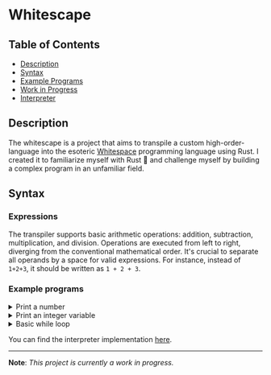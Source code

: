 # Whitescape

## Table of Contents

- [Description](#description)
- [Syntax](#syntax)
- [Example Programs](#example-programs)
- [Work in Progress](#work-in-progress)
- [Interpreter](#interpreter)

## Description

The whitescape is a project that aims to transpile a custom high-order-language into the esoteric [Whitespace](http://compsoc.dur.ac.uk/whitespace/tutorial.php) programming language using Rust. I created it to familiarize myself with Rust 🦀 and challenge myself by building a complex program in an unfamiliar field.

## Syntax

### Expressions

The transpiler supports basic arithmetic operations: addition, subtraction, multiplication, and division. Operations are executed from left to right, diverging from the conventional mathematical order. It's crucial to separate all operands by a space for valid expressions. For instance, instead of `1+2+3`, it should be written as `1 + 2 + 3`.

### Example programs

<details>
  <summary>Print a number</summary>
  
  ```
  print(101);
  exit;
  ```
</details>

<details>
  <summary>Print an integer variable</summary>
  
  ```
  int m = 11;
  print(m);
  exit;
  ```
</details>

<details>
    <summary>Basic while loop</summary>

    ```
    int m = 8;
    while (m < 11) {
        print(m);
        m = m + 1;
    }
    exit;
    ```

</details>

You can find the interpreter implementation [here](https://github.com/aramikuto/code-challenges/tree/main/challenges/whitespace/interpreter).

---

**Note**: _This project is currently a work in progress._
